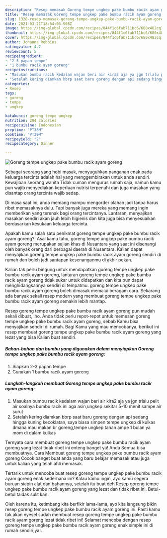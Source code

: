 ```yaml
---
description: "Resep memasak Goreng tempe ungkep pake bumbu racik ayam goreng yang enak Untuk Jualan"
title: "Resep memasak Goreng tempe ungkep pake bumbu racik ayam goreng yang enak Untuk Jualan"
slug: 1328-resep-memasak-goreng-tempe-ungkep-pake-bumbu-racik-ayam-goreng-yang-enak-untuk-jualan
date: 2021-03-21T18:54:03.908Z
image: https://img-global.cpcdn.com/recipes/844f1c6fab711bc6/680x482cq70/goreng-tempe-ungkep-pake-bumbu-racik-ayam-goreng-foto-resep-utama.jpg
thumbnail: https://img-global.cpcdn.com/recipes/844f1c6fab711bc6/680x482cq70/goreng-tempe-ungkep-pake-bumbu-racik-ayam-goreng-foto-resep-utama.jpg
cover: https://img-global.cpcdn.com/recipes/844f1c6fab711bc6/680x482cq70/goreng-tempe-ungkep-pake-bumbu-racik-ayam-goreng-foto-resep-utama.jpg
author: Johanna Robbins
ratingvalue: 4.7
reviewcount: 5
recipeingredient:
- "2-3 papan tempe"
- "1 bumbu racik ayam goreng"
recipeinstructions:
- "Masukan bumbu racik kedalam wajan beri air kira2 aja ya jgn trlalu pelit air soalnya bumbu racik ini aga asin,ungkep sekitar 5-10 menit sampe air surut"
- "Setelah kering diamkan bbrp saat baru goreng dengan api sedang hingga kuning kecoklatan, saya biasa simpen tempe ungkep di kulkas dmana mau makan br goreng,tempe ungkep tahan ampe 1 bulan ya mom di dalam kulkas"
categories:
- Resep
tags:
- goreng
- tempe
- ungkep

katakunci: goreng tempe ungkep 
nutrition: 204 calories
recipecuisine: Indonesian
preptime: "PT38M"
cooktime: "PT39M"
recipeyield: "2"
recipecategory: Dinner

---
```



![Goreng tempe ungkep pake bumbu racik ayam goreng](https://img-global.cpcdn.com/recipes/844f1c6fab711bc6/680x482cq70/goreng-tempe-ungkep-pake-bumbu-racik-ayam-goreng-foto-resep-utama.jpg)

Sebagai seorang yang hobi masak, menyuguhkan panganan enak pada keluarga tercinta adalah hal yang menggembirakan untuk anda sendiri. Kewajiban seorang  wanita Tidak cuman mengurus rumah saja, namun kamu pun wajib menyediakan keperluan nutrisi terpenuhi dan juga masakan yang disantap orang tercinta wajib sedap.

Di masa  saat ini, anda memang mampu mengorder olahan jadi tanpa harus ribet memasaknya dulu. Tapi banyak juga mereka yang memang ingin memberikan yang terenak bagi orang tercintanya. Lantaran, menyajikan masakan sendiri akan jauh lebih higienis dan kita juga bisa menyesuaikan berdasarkan kesukaan keluarga tercinta. 



Apakah kamu salah satu penikmat goreng tempe ungkep pake bumbu racik ayam goreng?. Asal kamu tahu, goreng tempe ungkep pake bumbu racik ayam goreng merupakan sajian khas di Nusantara yang saat ini disenangi oleh banyak orang dari berbagai daerah di Nusantara. Kalian dapat menyajikan goreng tempe ungkep pake bumbu racik ayam goreng sendiri di rumah dan boleh jadi santapan kesenanganmu di akhir pekan.

Kalian tak perlu bingung untuk mendapatkan goreng tempe ungkep pake bumbu racik ayam goreng, lantaran goreng tempe ungkep pake bumbu racik ayam goreng tidak sukar untuk didapatkan dan kita pun dapat menghidangkannya sendiri di tempatmu. goreng tempe ungkep pake bumbu racik ayam goreng boleh dimasak memalui beragam cara. Sekarang ada banyak sekali resep modern yang membuat goreng tempe ungkep pake bumbu racik ayam goreng semakin lebih mantap.

Resep goreng tempe ungkep pake bumbu racik ayam goreng pun mudah sekali dibuat, lho. Anda tidak perlu repot-repot untuk memesan goreng tempe ungkep pake bumbu racik ayam goreng, sebab Kamu bisa menyajikan sendiri di rumah. Bagi Kamu yang mau mencobanya, berikut ini resep membuat goreng tempe ungkep pake bumbu racik ayam goreng yang lezat yang bisa Kalian buat sendiri.

<!--inarticleads1-->

##### Bahan-bahan dan bumbu yang digunakan dalam menyiapkan Goreng tempe ungkep pake bumbu racik ayam goreng:

1. Siapkan 2-3 papan tempe
1. Gunakan 1 bumbu racik ayam goreng




<!--inarticleads2-->

##### Langkah-langkah membuat Goreng tempe ungkep pake bumbu racik ayam goreng:

1. Masukan bumbu racik kedalam wajan beri air kira2 aja ya jgn trlalu pelit air soalnya bumbu racik ini aga asin,ungkep sekitar 5-10 menit sampe air surut
1. Setelah kering diamkan bbrp saat baru goreng dengan api sedang hingga kuning kecoklatan, saya biasa simpen tempe ungkep di kulkas dmana mau makan br goreng,tempe ungkep tahan ampe 1 bulan ya mom di dalam kulkas




Ternyata cara membuat goreng tempe ungkep pake bumbu racik ayam goreng yang lezat tidak ribet ini enteng banget ya! Anda Semua bisa membuatnya. Cara Membuat goreng tempe ungkep pake bumbu racik ayam goreng Cocok banget buat anda yang baru belajar memasak atau juga untuk kalian yang telah ahli memasak.

Tertarik untuk mencoba buat resep goreng tempe ungkep pake bumbu racik ayam goreng enak sederhana ini? Kalau kamu ingin, ayo kamu segera buruan siapin alat dan bahannya, setelah itu buat deh Resep goreng tempe ungkep pake bumbu racik ayam goreng yang lezat dan tidak ribet ini. Betul-betul taidak sulit kan. 

Oleh karena itu, ketimbang kita berfikir lama-lama, ayo kita langsung bikin resep goreng tempe ungkep pake bumbu racik ayam goreng ini. Pasti kamu tak akan nyesel sudah membuat resep goreng tempe ungkep pake bumbu racik ayam goreng lezat tidak ribet ini! Selamat mencoba dengan resep goreng tempe ungkep pake bumbu racik ayam goreng enak simple ini di rumah sendiri,ya!.

